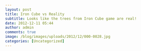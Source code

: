```yaml
---
layout: post
title: Iron Cube vs Reality
subtitle: Looks like the trees from Iron Cube game are real!
date: 2012-12-11 05:44
author: admin
comments: true
image: /blog/images/uploads/2012/12/000-0028.jpg
categories: [Uncategorized]
---
```

